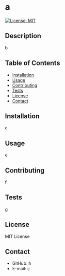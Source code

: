 
  # a  
  [![License: MIT](https://img.shields.io/badge/License-MIT-yellow.svg)](https://opensource.org/licenses/MIT)  

  ## Description
  b

  ## Table of Contents
  * [Installation](#installation)
  * [Usage](#usage)
  * [Contributing](#contribution)
  * [Tests](#test)
  * [License](#license)
  * [Contact](#contact)

  ## Installation
  c

  ## Usage
  e

  ## Contributing
  f

  ## Tests
  g

  ## License
  MIT License

  ## Contact
  * GitHub: h
  * E-mail: ij
  